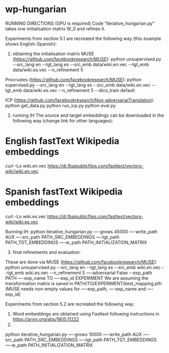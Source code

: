 # wp-hungarian
RUNNING DIRECTIONS (GPU is required)
Code “iterative_hungarian.py” takes one initialisation matrix W_0 and refines it. 

Experiments from section 5.1 are recreated the following way (this example shows English-Spanish):
1) obtaining the initialisation matrix
MUSE (https://github.com/facebookresearch/MUSE): python unsupervised.py --src_lang en --tgt_lang es --src_emb data/wiki.en.vec --tgt_emb data/wiki.es.vec --n_refinement 5

Procrustes (https://github.com/facebookresearch/MUSE): python supervised.py --src_lang en --tgt_lang es --src_emb data/wiki.en.vec --tgt_emb data/wiki.es.vec --n_refinement 5 --dico_train default

ICP (https://github.com/facebookresearch/Non-adversarialTranslation): python get_data.py
python run_icp.py
python eval.py

2) running IH 
The source and target embeddings can be downloaded in the following way (change link for other languages):
# English fastText Wikipedia embeddings
curl -Lo wiki.en.vec https://dl.fbaipublicfiles.com/fasttext/vectors-wiki/wiki.en.vec
# Spanish fastText Wikipedia embeddings
curl -Lo wiki.es.vec https://dl.fbaipublicfiles.com/fasttext/vectors-wiki/wiki.es.vec

Running IH:
python iterative_hungarian.py —-grows 45000 —-write_path AUX —-src_path PATH_SRC_EMBEDDINGS —-tgt_path PATH_TGT_EMBEDDINGS —-w_path PATH_INITIALIZATION_MATRIX 

3) final refinements and evaluation: 

These are done via MUSE (https://github.com/facebookresearch/MUSE):
python unsupervised.py --src_lang en --tgt_lang es  --src_emb wiki.en.vec --tgt_emb wiki.es.vec --n_refinement 5 —-adversarial False --exp_path PATH —-exp_name TO —-exp_id EXPERIMENT
We are assuming the transformation matrix is saved in PATH/TO/EXPERIMENT/best_mapping.pth (MUSE needs non-empty values for —-exp_path, —-exp_name and —-exp_id)

Experiments from section 5.2 are recreated the following way:
1) Word embeddings are obtained using Fasttext following instructions in https://arxiv.org/abs/1805.11222 
2) 
python iterative_hungarian.py —-grows 10000 —-write_path AUX —-src_path PATH_SRC_EMBEDDINGS —-tgt_path PATH_TGT_EMBEDDINGS —-w_path PATH_INITIALIZATION_MATRIX 
